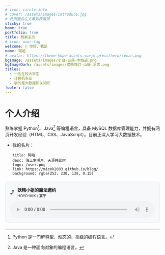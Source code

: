 ```yaml
---
# icon: circle-info
# cover: /assets/images/introduce.jpg
# 此页面会在文章列表置顶
sticky: true
home: true
portfolio: true
title: 档案主页
# icon: user-tag
welcome: 👋 你好，我是
name: 阿哈
# avatar: https://theme-hope-assets.vuejs.press/hero/conan.png
bgImage: /assets/images/小白-日落-木栈道.png
bgImageDark: /assets/images/傍晚路灯-山脉-水面.png
titles:
  - 一名在校大学生
  - 计算机专业
  - 学的是大数据相关知识
footer: false
---
```


# 个人介绍

熟练掌握 Python[^first]、Java[^second] 等编程语言，具备 MySQL 数据库管理能力，并拥有网页开发经验（HTML、CSS、JavaScript）。目前正深入学习大数据技术。

- 我的名片：

  ```component VPCard
  title: 阿哈
  desc: 海上生明月，天涯共此时
  logo: /user.png
  link: https://micok2003.github.io/blog/
  background: rgba(253, 230, 138, 0.15)
  ```

<div style="border: 1px solid #e1e4e8; border-radius: 8px; padding: 15px; margin: 20px 0; background: #f6f8fa;">
  <div style="display: flex; align-items: center; margin-bottom: 10px;">
    <span style="font-size: 18px; margin-right: 10px;">♪</span>
    <div>
      <strong>妖精小姐的魔法邀约</strong>
      <br><small>HOYO-MiX / 宴宁</small>
    </div>
  </div>
  <audio controls style="width: 100%;">
    <source src="assets/music/HOYO-MiX、宴宁 - 妖精小姐的魔法邀约 (Miss Elf's Magical Invitation).mp3" type="audio/mpeg">
  </audio>
</div>

[^first]: Python 是一门解释型、动态的、高级的编程语言。
[^second]: Java 是一种面向对象的编程语言。
